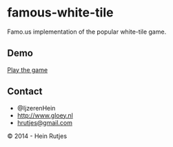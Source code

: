 famous-white-tile
==========

Famo.us implementation of the popular white-tile game.

## Demo

[Play the game](https://rawgit.com/IjzerenHein/famous-white-tile/master/index.html)

## Contact
- 	@IjzerenHein
- 	http://www.gloey.nl
- 	hrutjes@gmail.com

© 2014 - Hein Rutjes